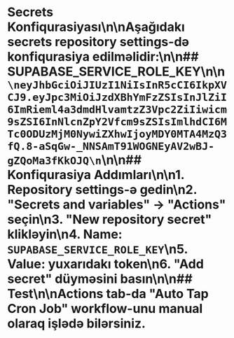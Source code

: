 # Secrets Konfiqurasiyası\n\nAşağıdakı secrets repository settings-də konfiqurasiya edilməlidir:\n\n## SUPABASE_SERVICE_ROLE_KEY\n\n```\neyJhbGciOiJIUzI1NiIsInR5cCI6IkpXVCJ9.eyJpc3MiOiJzdXBhYmFzZSIsInJlZiI6ImRieml4a3dmdHlvamtzZ3Vpc2ZiIiwicm9sZSI6InNlcnZpY2Vfcm9sZSIsImlhdCI6MTc0ODUzMjM0NywiZXhwIjoyMDY0MTA4MzQ3fQ.8-aSqGw-_NNSAmT91WOGNEyAV2wBJ-gZQoMa3fKkOJQ\n```\n\n## Konfiqurasiya Addımları\n\n1. Repository settings-ə gedin\n2. \"Secrets and variables\" → \"Actions\" seçin\n3. \"New repository secret\" klikləyin\n4. Name: `SUPABASE_SERVICE_ROLE_KEY`\n5. Value: yuxarıdakı token\n6. \"Add secret\" düyməsini basın\n\n## Test\n\nActions tab-da \"Auto Tap Cron Job\" workflow-unu manual olaraq işlədə bilərsiniz.